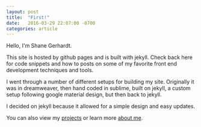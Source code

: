 ```yaml
---
layout: post
title:  "First!"
date:   2016-03-29 22:07:00 -0700
categories: article
---
```

Hello, I'm Shane Gerhardt.

This site is hosted by github pages and is built with jekyll. Check back here
for code snippets and how to posts on some of my favorite front end development
techniques and tools.

I went through a number of different setups for building my site. Originally it was in dreamweaver, then hand coded in sublime, built on jekyll, a custom setup following google material design, but then back to jekyll.

I decided on jekyll because it allowed for a simple design and easy updates. 

You can also view my [projects][projects] or learn more [about me][about].

[projects]: http://shanegerhardt.com/projects
[about]:   http://shanegerhardt.com/about
